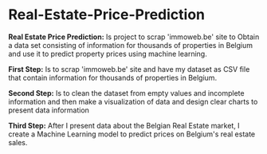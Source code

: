 # Real-Estate-Price-Prediction


**Real Estate Price Prediction:** Is project to scrap 'immoweb.be' site to Obtain a data set consisting of information for thousands of properties in Belgium and use it to predict property prices using machine learning.

**First Step:** Is to scrap 'immoweb.be' site and have my dataset as CSV file that contain information for thousands of properties in Belgium.

**Second Step:** Is to clean the dataset from empty values ​​and incomplete information and then make a visualization of data and design clear charts to present data information

**Third Step:** After I present data about the Belgian Real Estate market, I create a Machine Learning model to predict prices on Belgium's real estate sales.